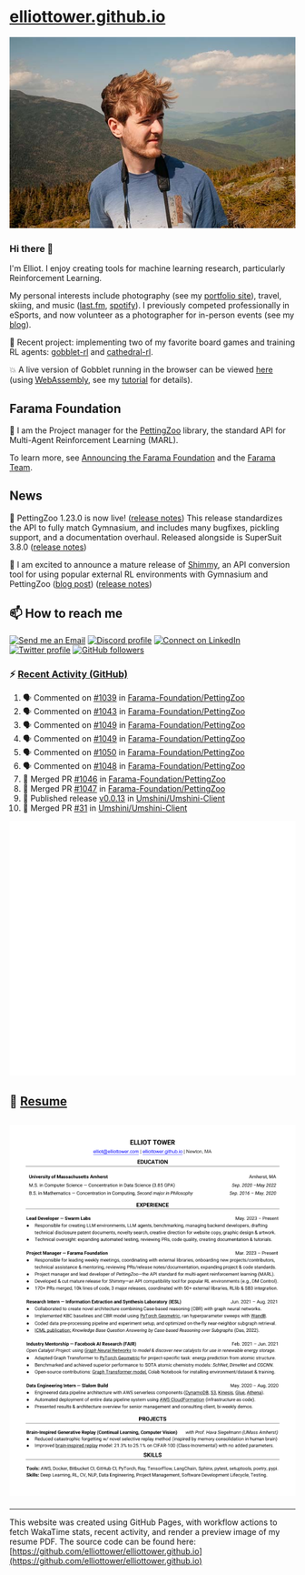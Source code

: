 # [elliottower.github.io](https://github.com/elliottower/elliottower.github.io)

[![A wild Elliot on Mt Washington](https://raw.githubusercontent.com/elliottower/elliottower.github.io/main/src/jpg/DSCF7539-600px.jpg?raw=true)](https://raw.githubusercontent.com/elliottower/elliottower.github.io/main/src/jpg/DSCF7539.jpg?raw=true)

### Hi there 👋

I'm Elliot. I enjoy creating tools for machine learning research, particularly Reinforcement Learning.

My personal interests include photography (see my [portfolio site](https://www.elliottower.com/)), travel, skiing, and music ([last.fm](https://www.last.fm/user/ajsdlfkwer), [spotify](https://open.spotify.com/user/12132818380)). I previously competed professionally in eSports, and now volunteer as a photographer for in-person events (see my [blog](https://www.elliottower.com/stories/?category=events)).

🤖 Recent project: implementing two of my favorite board games and training RL agents: [gobblet-rl](https://github.com/elliottower/gobblet-rl) and [cathedral-rl](https://github.com/elliottower/cathedral-rl). 

💥 A live version of Gobblet running in the browser can be viewed [here](https://elliottower.github.io/gobblet-rl/) (using [WebAssembly](https://webassembly.org/), see my [tutorial](https://github.com/elliottower/gobblet-rl/blob/main/tutorials/WebAssembly/web_assembly.md) for details).

## Farama Foundation

🚀 I am the Project manager for the [PettingZoo](https://github.com/Farama-Foundation/PettingZoo) library, the standard API for Multi-Agent Reinforcement Learning (MARL). 

To learn more, see [Announcing the Farama Foundation](https://farama.org/Announcing-The-Farama-Foundation) and the [Farama Team](https://farama.org/team).

## News

🎉 PettingZoo 1.23.0 is now live! ([release notes](https://github.com/Farama-Foundation/PettingZoo/releases/tag/1.23.0)) This release standardizes the API to fully match Gymnasium, and includes many bugfixes, pickling support, and a documentation overhaul. Released alongside is SuperSuit 3.8.0 ([release notes](https://github.com/Farama-Foundation/SuperSuit/releases/tag/3.8.0)) 

<!-- ![GitHub Release Date](https://img.shields.io/github/release-date/Farama-Foundation/PettingZoo) -->

🎉 I am excited to announce a mature release of [Shimmy](https://github.com/Farama-Foundation/Shimmy), an API conversion tool for using popular external RL environments with Gymnasium and PettingZoo ([blog post](https://farama.org/Announcing-Shimmy)) ([release notes](https://github.com/Farama-Foundation/Shimmy/releases/tag/v1.0.0)) 

## 📫 How to reach me

 [![Send me an Email](https://img.shields.io/badge/email-elliot%40elliottower.com-blue)](mailto:elliot@elliottower.com)
 [![Discord profile](https://img.shields.io/badge/Discord-7289DA?style=flat&logo=discord&logoColor=white)](https://discord.com/users/83091537923145728)
 [![Connect on LinkedIn](https://img.shields.io/badge/--linkedin?label=LinkedIn&logo=LinkedIn&style=social)](https://www.linkedin.com/in/elliot-tower)
 [![Twitter profile](https://img.shields.io/twitter/follow/elliottower?style=social)](https://twitter.com/ElliotTower/)
 [![GitHub followers](https://img.shields.io/github/followers/elliottower?style=social)](https://github.com/elliottower/)

### ⚡ [Recent Activity (GitHub)](https://github.com/elliottower)

<!--START_SECTION:activity-->
1. 🗣 Commented on [#1039](https://github.com/Farama-Foundation/PettingZoo/issues/1039#issuecomment-1668049046) in [Farama-Foundation/PettingZoo](https://github.com/Farama-Foundation/PettingZoo)
2. 🗣 Commented on [#1043](https://github.com/Farama-Foundation/PettingZoo/issues/1043#issuecomment-1668047591) in [Farama-Foundation/PettingZoo](https://github.com/Farama-Foundation/PettingZoo)
3. 🗣 Commented on [#1049](https://github.com/Farama-Foundation/PettingZoo/issues/1049#issuecomment-1668030589) in [Farama-Foundation/PettingZoo](https://github.com/Farama-Foundation/PettingZoo)
4. 🗣 Commented on [#1049](https://github.com/Farama-Foundation/PettingZoo/issues/1049#issuecomment-1668027635) in [Farama-Foundation/PettingZoo](https://github.com/Farama-Foundation/PettingZoo)
5. 🗣 Commented on [#1050](https://github.com/Farama-Foundation/PettingZoo/issues/1050#issuecomment-1668022334) in [Farama-Foundation/PettingZoo](https://github.com/Farama-Foundation/PettingZoo)
6. 🗣 Commented on [#1048](https://github.com/Farama-Foundation/PettingZoo/pull/1048#issuecomment-1667958619) in [Farama-Foundation/PettingZoo](https://github.com/Farama-Foundation/PettingZoo)
7. 🎉 Merged PR [#1046](https://github.com/Farama-Foundation/PettingZoo/pull/1046) in [Farama-Foundation/PettingZoo](https://github.com/Farama-Foundation/PettingZoo)
8. 🎉 Merged PR [#1047](https://github.com/Farama-Foundation/PettingZoo/pull/1047) in [Farama-Foundation/PettingZoo](https://github.com/Farama-Foundation/PettingZoo)
9. 🚀 Published release [v0.0.13](https://github.com/Umshini/Umshini-Client/releases/tag/v0.0.13) in [Umshini/Umshini-Client](https://github.com/Umshini/Umshini-Client)
10. 🎉 Merged PR [#31](https://github.com/Umshini/Umshini-Client/pull/31) in [Umshini/Umshini-Client](https://github.com/Umshini/Umshini-Client)
<!--END_SECTION:activity-->


<picture>
  <a href="https://metrics.lecoq.io/insights?user=elliottower">
   <img src="/github-metrics.svg" alt="Metrics">
  </a>
</picture>

## 📄 [Resume](https://elliottower.github.io/src/pdf/resume.pdf)

<!-- PDF-TO-MARKDOWN:START -->
![Page 1](src/png/page1.png "Page 1")
---
<!-- PDF-TO-MARKDOWN:END -->

----

This website was created using GitHub Pages, with workflow actions to fetch WakaTime stats, recent activity, and render a preview image of my resume PDF. The source code can be found here: [https://github.com/elliottower/elliottower.github.io](https://github.com/elliottower/elliottower.github.io)
